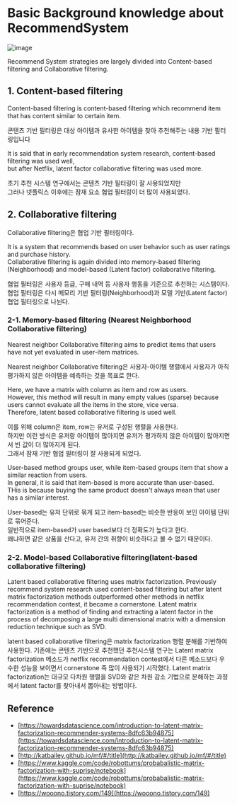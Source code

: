 # Basic Background knowledge about RecommendSystem
![image](https://user-images.githubusercontent.com/68208055/210484947-08af89d2-3a03-47bf-93c8-be1dd8e06ac6.png)

Recommend System strategies are largely divided into Content-based filtering and Collaborative filtering.

## 1. Content-based filtering
Content-based filtering is content-based filtering which recommend item \
that has content similar to certain item. 

콘텐츠 기반 필터링은 대상 아이템과 유사한 아이템을 찾아 추천해주는 내용 기반 필터링입니다

It is said that in early recommendation system research, content-based filtering was used well, \
but after Netflix, latent factor collaborative filtering was used more. 

초기 추천 시스템 연구에서는 콘텐츠 기반 필터링이 잘 사용되었지만 \
그러나 넷플릭스 이후에는 잠재 요소 협업 필터링이 더 많이 사용되었다. 

## 2. Collaborative filtering 
Collaborative filtering은 협업 기반 필터링이다. 

It is a system that recommends based on user behavior such as user ratings and purchase history.\
Collaborative filtering is again divided into memory-based filtering (Neighborhood) and model-based (Latent factor) collaborative filtering.

협업 필터링은 사용자 등급, 구매 내역 등 사용자 행동을 기준으로 추천하는 시스템이다.\
협업 필터링은 다시 메모리 기반 필터링(Neighborhood)과 모델 기반(Latent factor) 협업 필터링으로 나뉜다.

### 2-1. Memory-based filtering (Nearest Neighborhood Collaborative filtering)
Nearest neighbor Collaborative filtering aims to predict items that users have not yet evaluated in user-item matrices.

Nearest neighbor Collaborative filtering은 사용자-아이템 행렬에서 사용자가 아직 평가하지 않은 아이템을 예측하는 것을 목표로 한다. 

Here, we have a matrix with column as item and row as users. \
However, this method will result in many empty values (sparse) because users cannot evaluate all the items in the store, vice versa. \
Therefore, latent based collaborative filtering is used well. 

이를 위해 column은 item, row는 유저로 구성된 행렬을 사용한다. \
하지만 이런 방식은 유저랑 아이템이 많아지면 유저가 평가하지 않은 아이템이 많아지면서 빈 값이 더 많아지게 된다. \
그래서 잠재 기반 협업 필터링이 잘 사용되게 되었다. 

User-based method groups user, while item-based groups item that show a similar reaction from users. \
In general, it is said that item-based is more accurate than user-based. \
THis is because buying the same product doesn't always mean that user has a similar interest. 

User-based는 유저 단위로 묶게 되고 item-based는 비슷한 반응이 보인 아이템 단위로 묶어준다. \
일반적으로 item-based가 user based보다 더 정확도가 높다고 한다. \
왜냐하면 같은 상품을 산다고, 유저 간의 취향이 비슷하다고 볼 수 없기 때문이다. 

### 2-2. Model-based Collaborative filtering(latent-based collaborative filtering) 

Latent based collaborative filtering uses matrix factorization. 
Previously recommend system research used content-based filtering but after latent matrix factorization 
methods outperformed other methods in netflix recommendation contest, it became a cornerstone. 
Latent matrix factorization is a method of finding and extracting a latent factor in the process of 
decomposing a large multi dimensional matrix with a dimension reduction technique such as SVD. 

latent based collaborative filtering은 matrix factorization 행렬 분해를 기반하여 사용한다. 
기존에는 콘텐츠 기반으로 추천했던 추천시스템 연구는 Latent matrix factorization 메소드가 
netflix recommendation contest에서 다른 메소드보다 우수한 성능을 보이면서 cornerstone 즉 많이 사용되기 시작했다. 
Latent matrix factorization는 대규모 다차원 행렬을 SVD와 같은 차원 감소 기법으로 분해하는 과정에서 
latent factor를 찾아내서 뽑아내는 방법이다. 


## Reference 
- [https://towardsdatascience.com/introduction-to-latent-matrix-factorization-recommender-systems-8dfc63b94875](https://towardsdatascience.com/introduction-to-latent-matrix-factorization-recommender-systems-8dfc63b94875)
- [http://katbailey.github.io/mf/#/title](http://katbailey.github.io/mf/#/title)
- [https://www.kaggle.com/code/robottums/probabalistic-matrix-factorization-with-suprise/notebook](https://www.kaggle.com/code/robottums/probabalistic-matrix-factorization-with-suprise/notebook)
- [https://wooono.tistory.com/149](https://wooono.tistory.com/149)


